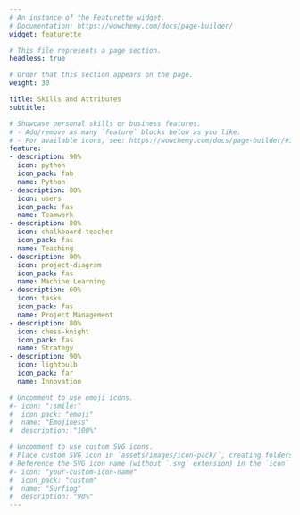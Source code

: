 ```yaml
---
# An instance of the Featurette widget.
# Documentation: https://wowchemy.com/docs/page-builder/
widget: featurette

# This file represents a page section.
headless: true

# Order that this section appears on the page.
weight: 30

title: Skills and Attributes
subtitle:

# Showcase personal skills or business features.
# - Add/remove as many `feature` blocks below as you like.
# - For available icons, see: https://wowchemy.com/docs/page-builder/#icons
feature:
- description: 90%
  icon: python
  icon_pack: fab
  name: Python
- description: 80%
  icon: users
  icon_pack: fas
  name: Teamwork
- description: 80%
  icon: chalkboard-teacher
  icon_pack: fas
  name: Teaching
- description: 90%
  icon: project-diagram
  icon_pack: fas
  name: Machine Learning
- description: 60%
  icon: tasks
  icon_pack: fas
  name: Project Management
- description: 80%
  icon: chess-knight
  icon_pack: fas
  name: Strategy
- description: 90%
  icon: lightbulb
  icon_pack: far
  name: Innovation

# Uncomment to use emoji icons.
#- icon: ":smile:"
#  icon_pack: "emoji"
#  name: "Emojiness"
#  description: "100%"  

# Uncomment to use custom SVG icons.
# Place custom SVG icon in `assets/images/icon-pack/`, creating folders if necessary.
# Reference the SVG icon name (without `.svg` extension) in the `icon` field.
#- icon: "your-custom-icon-name"
#  icon_pack: "custom"
#  name: "Surfing"
#  description: "90%"
---
```

